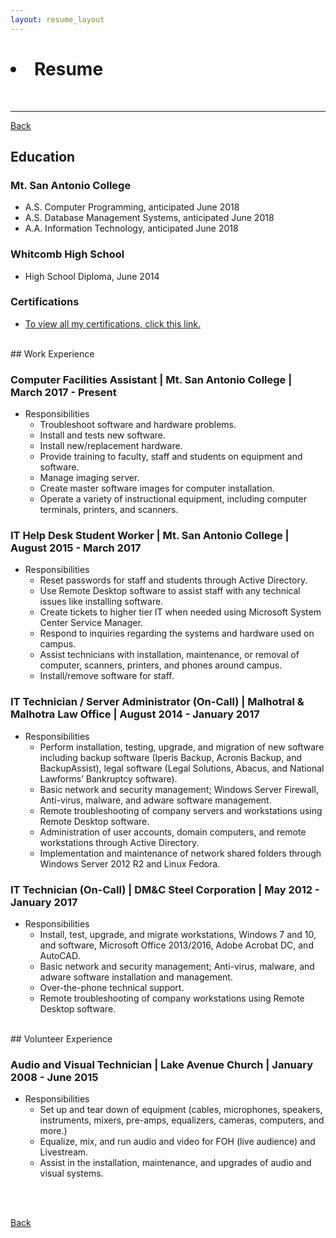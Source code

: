 ```yaml
---
layout: resume_layout
---
```


<script type="text/javascript">
    function toggle_visibility(Id) {
        var e = document.getElementById(Id);
        if(e.style.display == 'block')
            e.style.display = 'none';
        else
            e.style.display = 'block';
    }
</script>

<!-- This keeps the title on the browser tab from changing. -->

<h1>
    <li class="align-left">Resume</li>
    <!-- <li class="align-right"><a href="/">Download Resume</a></li>  -->
    <!-- add file for download-->
</h1><br>

* * *

<!-- [Back](/about-me) -->
[Back](/)

## Education

### Mt. San Antonio College

* A.S. Computer Programming, anticipated June 2018
* A.S. Database Management Systems, anticipated June 2018
* A.A. Information Technology, anticipated June 2018

### Whitcomb High School

* High School Diploma, June 2014

### Certifications
* [To view all my certifications, click this link.](certifications)

<br>
## Work Experience

### **Computer Facilities Assistant** | Mt. San Antonio College | March 2017 - Present

* Responsibilities
    * Troubleshoot software and hardware problems.
    * Install and tests new software.
    * Install new/replacement hardware.
    * Provide training to faculty, staff and students on equipment and software.
    * Manage imaging server.
    * Create master software images for computer installation.
    * Operate a variety of instructional equipment, including computer terminals, printers, and scanners.

### **IT Help Desk Student Worker** | Mt. San Antonio College | August 2015 - March 2017

* Responsibilities
    * Reset passwords for staff and students through Active Directory.
    * Use Remote Desktop software to assist staff with any technical issues like installing software.
    * Create tickets to higher tier IT when needed using Microsoft System Center Service Manager.
    * Respond to inquiries regarding the systems and hardware used on campus.
    * Assist technicians with installation, maintenance, or removal of computer, scanners, printers, and phones around campus.
    * Install/remove software for staff.

### **IT Technician / Server Administrator (On-Call)** | Malhotral & Malhotra Law Office | August 2014 - January 2017

* Responsibilities
    * Perform installation, testing, upgrade, and migration of new software including backup software (Iperis Backup, Acronis Backup, and BackupAssist), legal software (Legal Solutions, Abacus, and National Lawforms’ Bankruptcy software). 
    * Basic network and security management; Windows Server Firewall, Anti-virus, malware, and adware software management.
    * Remote troubleshooting of company servers and workstations using Remote Desktop software.
    * Administration of user accounts, domain computers, and remote workstations through Active Directory.
    * Implementation and maintenance of network shared folders through Windows Server 2012 R2 and Linux Fedora.

### **IT Technician (On-Call)** | DM&C Steel Corporation | May 2012 - January 2017

* Responsibilities
    * Install, test, upgrade, and migrate workstations, Windows 7 and 10, and software, Microsoft Office 2013/2016, Adobe Acrobat DC, and AutoCAD.
    * Basic network and security management; Anti-virus, malware, and adware software installation and management.
    * Over-the-phone technical support.
    * Remote troubleshooting of company workstations using Remote Desktop software.

<br>
## Volunteer Experience

### **Audio and Visual Technician** | Lake Avenue Church | January 2008 - June 2015

* Responsibilities
    * Set up and tear down of equipment (cables, microphones, speakers, instruments, mixers, pre-amps, equalizers, cameras, computers, and more.)
    * Equalize, mix, and run audio and video for FOH (live audience) and Livestream. 
    * Assist in the installation, maintenance, and upgrades of audio and visual systems. 

<br><br>

<!-- [Back](about-me) -->
[Back](/)
